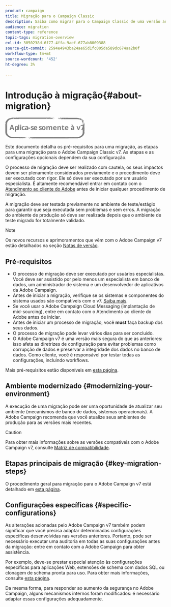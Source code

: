 ```yaml
---
product: campaign
title: Migração para o Campaign Classic
description: Saiba como migrar para o Campaign Classic de uma versão anterior do Campaign
audience: migration
content-type: reference
topic-tags: migration-overview
exl-id: 3050238d-6f77-4ffa-9aef-677ab8009388
source-git-commit: 2594e4943ba24ae65d1fc005da589dc674aa2b0f
workflow-type: tm+mt
source-wordcount: '452'
ht-degree: 3%

---
```


# Introdução à migração{#about-migration}

![](../../assets/v7-only.svg)

Este documento detalha os pré-requisitos para uma migração, as etapas para uma migração para o Adobe Campaign Classic v7. As etapas e as configurações opcionais dependem da sua configuração.

O processo de migração deve ser realizado com cautela, os seus impactos devem ser plenamente considerados previamente e o procedimento deve ser executado com rigor. Ele só deve ser executado por um usuário especialista. É altamente recomendável entrar em contato com o [Atendimento ao cliente do Adobe](https://helpx.adobe.com/br/enterprise/admin-guide.html/enterprise/using/support-for-experience-cloud.ug.html) antes de iniciar qualquer procedimento de migração.

A migração deve ser testada previamente no ambiente de teste/estágio para garantir que seja executada sem problemas e sem erros. A migração do ambiente de produção só deve ser realizada depois que o ambiente de teste migrado for totalmente validado.

>[!NOTE]
>
>Os novos recursos e aprimoramentos que vêm com o Adobe Campaign v7 estão detalhados na seção [Notas de versão](../../rn/using/latest-release.md).


## Pré-requisitos

* O processo de migração deve ser executado por usuários especialistas. Você deve ser assistido por pelo menos um especialista em banco de dados, um administrador de sistema e um desenvolvedor de aplicativos da Adobe Campaign.
* Antes de iniciar a migração, verifique se os sistemas e componentes do sistema usados são compatíveis com o v7. [Saiba mais](../../rn/using/compatibility-matrix.md).
* Se você usar o Adobe Campaign Cloud Messaging (implantação de mid-sourcing), entre em contato com o Atendimento ao cliente do Adobe antes de iniciar.
* Antes de iniciar um processo de migração, você **must** faça backup dos seus dados.
* O processo de migração pode levar vários dias para ser concluído.
* O Adobe Campaign v7 é uma versão mais segura do que as anteriores: isso afeta as diretrizes de configuração para evitar problemas como corrupção de dados e preservar a integridade dos dados no banco de dados. Como cliente, você é responsável por testar todas as configurações, incluindo workflows.

Mais pré-requisitos estão disponíveis em [esta página](../../migration/using/before-starting-migration.md).


## Ambiente modernizado {#modernizing-your-environment}

A execução de uma migração pode ser uma oportunidade de atualizar seu ambiente (mecanismos de banco de dados, sistemas operacionais). A Adobe Campaign recomenda que você atualize seus ambientes de produção para as versões mais recentes.

>[!CAUTION]
>
>Para obter mais informações sobre as versões compatíveis com o Adobe Campaign v7, consulte [Matriz de compatibilidade](../../rn/using/compatibility-matrix.md).

## Etapas principais de migração {#key-migration-steps}

O procedimento geral para migração para o Adobe Campaign v7 está detalhado em [esta página](../../migration/using/before-starting-migration.md).


## Configurações específicas {#specific-configurations}

As alterações acionadas pelo Adobe Campaign v7 também podem significar que você precisa adaptar determinadas configurações específicas desenvolvidas nas versões anteriores. Portanto, pode ser necessário executar uma auditoria em todas as suas configurações antes da migração: entre em contato com a Adobe Campaign para obter assistência.

Por exemplo, deve-se prestar especial atenção às configurações específicas para aplicações Web, extensões de schema com dados SQL ou clonagem de schema pronta para uso. Para obter mais informações, consulte [esta página](../../migration/using/configuring-your-platform.md).

Da mesma forma, para responder ao aumento da segurança no Adobe Campaign, alguns mecanismos internos foram modificados: é necessário adaptar essas configurações adequadamente.

